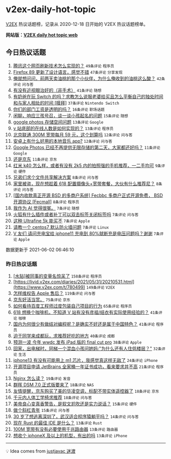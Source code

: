 # v2ex-daily-hot-topic

[V2EX](https://www.v2ex.com/) 热议话题榜，记录从 2020-12-18 日开始的 V2EX 热议话题榜单。

**网站版：[V2EX daily hot topic web](https://boojack.github.io/v2ex-daily-hot-topic-web/)**

## 今日热议话题

<!-- TODAY BEGIN -->

1. [腾讯这个网页刷新技术怎么实现的？](https://www.v2ex.com/t/780782) `49条评论` `程序员`
1. [Firefox 89 更新了设计语言，感觉不错](https://www.v2ex.com/t/780758) `47条评论` `分享发现`
1. [俺就想问问，前两天卖油桃的那个小伙伴，为什么俺收到的油桃这么酸？](https://www.v2ex.com/t/780769) `42条评论` `问与答`
1. [有没有近视眼治好的（非手术）](https://www.v2ex.com/t/780759) `41条评论` `随想`
1. [有奶爸在玩 Switch 的吗？求教怎么说服老婆给买且怎么平衡自己的独处时间和与家人相处的时间 [膜拜]](https://www.v2ex.com/t/780802) `37条评论` `Nintendo Switch`
1. [你们的部门工资是透明的吗？](https://www.v2ex.com/t/780785) `16条评论` `职场话题`
1. [闲聊，响应三孩号召，谈一谈小孩起名的问题](https://www.v2ex.com/t/780836) `15条评论` `随想`
1. [google photos 存储空间问题](https://www.v2ex.com/t/780851) `13条评论` `Google`
1. [v 站底部的在线人数是如何实现的？](https://www.v2ex.com/t/780849) `13条评论` `程序员`
1. [北京联通 300M 宽带每月 59 元，这个划算吗](https://www.v2ex.com/t/780839) `12条评论` `问与答`
1. [安卓上有什么好用的本地音乐 app?](https://www.v2ex.com/t/780790) `12条评论` `问与答`
1. [Google Photos 已经不再提供无限存储的第二天，大家都还好吗？](https://www.v2ex.com/t/780858) `11条评论` `Google`
1. [还是京东](https://www.v2ex.com/t/780841) `11条评论` `京东`
1. [红米 k40 怎么样，或者有没有 2k5 内的拍照强的手机推荐，一二手均可](https://www.v2ex.com/t/780813) `9条评论` `硬件`
1. [兄弟们求个文件共享解决方案](https://www.v2ex.com/t/780809) `8条评论` `问与答`
1. [家里被盗，现在想趁着 618 配置摄像头+宽带套餐，大伙有什么推荐尼？](https://www.v2ex.com/t/780787) `8条评论` `问与答`
1. [[国内收款真正开源 BSD 的多商户系统] Fecbbc 多商户正式开源免费， BSD 开源协议 [Fecmall]](https://www.v2ex.com/t/780784) `8条评论` `程序员`
1. [我作为 AI 觉得很冤。](https://www.v2ex.com/t/780838) `7条评论` `随想`
1. [火狐有什么插件或者补丁可以双击标签关闭标签吗](https://www.v2ex.com/t/780829) `7条评论` `问与答`
1. [这种 Ultrafine 5k 能买不](https://www.v2ex.com/t/780815) `7条评论` `Apple`
1. [请教一个 centos7 默认防火墙问题](https://www.v2ex.com/t/780812) `7条评论` `Linux`
1. [V 友们 请问充电宝给 iphone11 充电到 80%就断充是电压问题吗？谢谢](https://www.v2ex.com/t/780810) `7条评论` `Apple`

数据更新于 2021-06-02 06:46:10

<!-- TODAY END -->

### 昨日热议话题

<!-- YESTERDAY BEGIN -->

1. [[水贴]被同事的变量名惊呆了](https://www.v2ex.com/t/780515) `158条评论` `程序员`
1. [https://livid.v2ex.com/diaries/2021/05/31/20210531.html](https://www.v2ex.com/t/780499) `149条评论` `V2EX`
1. [怎样维权告 Apple 售后？](https://www.v2ex.com/t/780565) `119条评论` `问与答`
1. [京东好活当赏。](https://www.v2ex.com/t/780518) `75条评论` `京东`
1. [如何看待百度工程师过度包装自己项目的行为](https://www.v2ex.com/t/780520) `65条评论` `程序员`
1. [618 想换个咖啡机，不知道 V 站有没有彦祖/结衣有实际使用经验的？](https://www.v2ex.com/t/780632) `41条评论` `咖啡`
1. [国内为何很少有做结对编程呢？是确实不好还是属于中国特色？](https://www.v2ex.com/t/780511) `41条评论` `程序员`
1. [迫于同学来成都玩，求推荐好吃的地方](https://www.v2ex.com/t/780615) `40条评论` `成都`
1. [预测一波 今年 wwdc 发布 iPad 版的 final cut pro](https://www.v2ex.com/t/780495) `38条评论` `Apple`
1. [回家，出电梯时，同梯一个混血小孩问她妈:"为什么还有人住低楼层？"](https://www.v2ex.com/t/780717) `32条评论` `生活`
1. [iphone13 有没有可能用上 m1 芯片，我感觉真这样无敌了](https://www.v2ex.com/t/780670) `24条评论` `iPhone`
1. [开源项目申请 JetBrains 全家桶一年证书成功，看来要求并不高](https://www.v2ex.com/t/780622) `21条评论` `程序员`
1. [Nginx 怎么读？](https://www.v2ex.com/t/780695) `19条评论` `发音`
1. [群晖 DSM 7.0 正式版要来了](https://www.v2ex.com/t/780659) `18条评论` `NAS`
1. [友情提醒，京东购买了美的华凌空调，标配不带实体遥控器了](https://www.v2ex.com/t/780653) `18条评论` `京东`
1. [千元内人体工学椅求推荐](https://www.v2ex.com/t/780618) `18条评论` `问与答`
1. [美帝良心变真香警告，是软文尬吹还是实力说话？](https://www.v2ex.com/t/780738) `15条评论` `硬件`
1. [做个斜杠青年](https://www.v2ex.com/t/780617) `15条评论` `问与答`
1. [30 岁了想逃离深圳了，武汉适合程序猿躺平吗？](https://www.v2ex.com/t/780675) `14条评论` `问与答`
1. [现在 Rust 的最佳 IDE 是什么？](https://www.v2ex.com/t/780702) `13条评论` `Rust`
1. [100M 宽带有没有必要使用千兆路由器](https://www.v2ex.com/t/780627) `13条评论` `路由器`
1. [想收个 iphoneX 及以上的机型，有出的吗](https://www.v2ex.com/t/780589) `13条评论` `iPhone`

<!-- YESTERDAY END -->

---

💡 Idea comes from [justjavac 迷渡](https://github.com/justjavac/)
